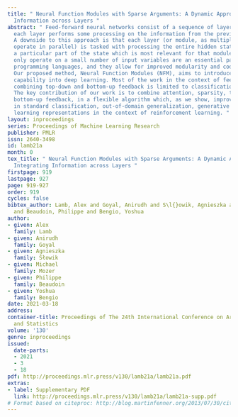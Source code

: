 ```yaml
---
title: " Neural Function Modules with Sparse Arguments: A Dynamic Approach to Integrating
  Information across Layers "
abstract: " Feed-forward neural networks consist of a sequence of layers, in which
  each layer performs some processing on the information from the previous layer.
  A downside to this approach is that each layer (or module, as multiple modules can
  operate in parallel) is tasked with processing the entire hidden state, rather than
  a particular part of the state which is most relevant for that module. Methods which
  only operate on a small number of input variables are an essential part of most
  programming languages, and they allow for improved modularity and code re-usability.
  Our proposed method, Neural Function Modules (NFM), aims to introduce the same structural
  capability into deep learning. Most of the work in the context of feed-forward networks
  combining top-down and bottom-up feedback is limited to classification problems.
  The key contribution of our work is to combine attention, sparsity, top-down and
  bottom-up feedback, in a flexible algorithm which, as we show, improves the results
  in standard classification, out-of-domain generalization, generative modeling, and
  learning representations in the context of reinforcement learning. "
layout: inproceedings
series: Proceedings of Machine Learning Research
publisher: PMLR
issn: 2640-3498
id: lamb21a
month: 0
tex_title: " Neural Function Modules with Sparse Arguments: A Dynamic Approach to
  Integrating Information across Layers "
firstpage: 919
lastpage: 927
page: 919-927
order: 919
cycles: false
bibtex_author: Lamb, Alex and Goyal, Anirudh and S\l{}owik, Agnieszka and Mozer, Michael
  and Beaudoin, Philippe and Bengio, Yoshua
author:
- given: Alex
  family: Lamb
- given: Anirudh
  family: Goyal
- given: Agnieszka
  family: Słowik
- given: Michael
  family: Mozer
- given: Philippe
  family: Beaudoin
- given: Yoshua
  family: Bengio
date: 2021-03-18
address:
container-title: Proceedings of The 24th International Conference on Artificial Intelligence
  and Statistics
volume: '130'
genre: inproceedings
issued:
  date-parts:
  - 2021
  - 3
  - 18
pdf: http://proceedings.mlr.press/v130/lamb21a/lamb21a.pdf
extras:
- label: Supplementary PDF
  link: http://proceedings.mlr.press/v130/lamb21a/lamb21a-supp.pdf
# Format based on citeproc: http://blog.martinfenner.org/2013/07/30/citeproc-yaml-for-bibliographies/
---
```

